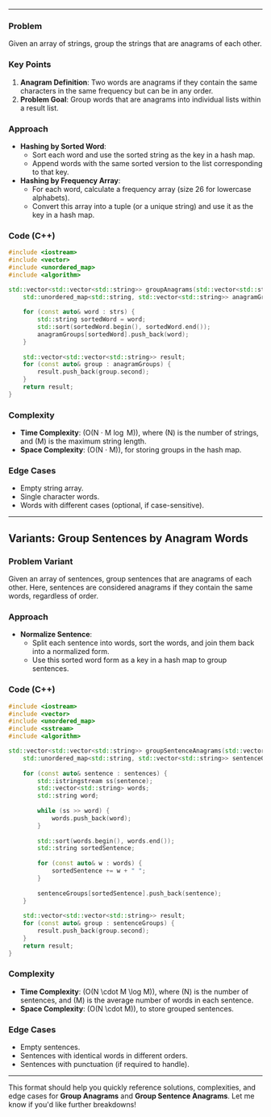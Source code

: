 
---

### Problem
Given an array of strings, group the strings that are anagrams of each other.

### Key Points
1. **Anagram Definition**: Two words are anagrams if they contain the same characters in the same frequency but can be in any order.
2. **Problem Goal**: Group words that are anagrams into individual lists within a result list.

### Approach
- **Hashing by Sorted Word**:
  - Sort each word and use the sorted string as the key in a hash map.
  - Append words with the same sorted version to the list corresponding to that key.
- **Hashing by Frequency Array**:
  - For each word, calculate a frequency array (size 26 for lowercase alphabets).
  - Convert this array into a tuple (or a unique string) and use it as the key in a hash map.

### Code (C++)

```cpp
#include <iostream>
#include <vector>
#include <unordered_map>
#include <algorithm>

std::vector<std::vector<std::string>> groupAnagrams(std::vector<std::string>& strs) {
    std::unordered_map<std::string, std::vector<std::string>> anagramGroups;
    
    for (const auto& word : strs) {
        std::string sortedWord = word;
        std::sort(sortedWord.begin(), sortedWord.end());
        anagramGroups[sortedWord].push_back(word);
    }
    
    std::vector<std::vector<std::string>> result;
    for (const auto& group : anagramGroups) {
        result.push_back(group.second);
    }
    return result;
}
```

### Complexity
- **Time Complexity**: \(O(N $\cdot$ M $\log$ M)\), where \(N\) is the number of strings, and \(M\) is the maximum string length.
- **Space Complexity**: \(O(N $\cdot$ M)\), for storing groups in the hash map.

### Edge Cases
- Empty string array.
- Single character words.
- Words with different cases (optional, if case-sensitive).

---

## Variants: Group Sentences by Anagram Words

### Problem Variant
Given an array of sentences, group sentences that are anagrams of each other. Here, sentences are considered anagrams if they contain the same words, regardless of order.

### Approach
- **Normalize Sentence**:
  - Split each sentence into words, sort the words, and join them back into a normalized form.
  - Use this sorted word form as a key in a hash map to group sentences.
  
### Code (C++)

```cpp
#include <iostream>
#include <vector>
#include <unordered_map>
#include <sstream>
#include <algorithm>

std::vector<std::vector<std::string>> groupSentenceAnagrams(std::vector<std::string>& sentences) {
    std::unordered_map<std::string, std::vector<std::string>> sentenceGroups;
    
    for (const auto& sentence : sentences) {
        std::istringstream ss(sentence);
        std::vector<std::string> words;
        std::string word;
        
        while (ss >> word) {
            words.push_back(word);
        }
        
        std::sort(words.begin(), words.end());
        std::string sortedSentence;
        
        for (const auto& w : words) {
            sortedSentence += w + " ";
        }
        
        sentenceGroups[sortedSentence].push_back(sentence);
    }
    
    std::vector<std::vector<std::string>> result;
    for (const auto& group : sentenceGroups) {
        result.push_back(group.second);
    }
    return result;
}
```

### Complexity
- **Time Complexity**: \(O(N \cdot M \log M)\), where \(N\) is the number of sentences, and \(M\) is the average number of words in each sentence.
- **Space Complexity**: \(O(N \cdot M)\), to store grouped sentences.

### Edge Cases
- Empty sentences.
- Sentences with identical words in different orders.
- Sentences with punctuation (if required to handle).

---

This format should help you quickly reference solutions, complexities, and edge cases for **Group Anagrams** and **Group Sentence Anagrams**. Let me know if you'd like further breakdowns!